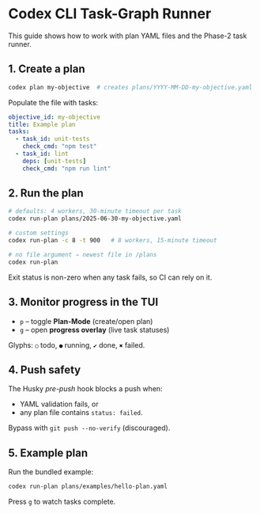 # Codex CLI Task-Graph Runner

This guide shows how to work with plan YAML files and the Phase-2 task runner.

## 1. Create a plan

```bash
codex plan my-objective  # creates plans/YYYY-MM-DD-my-objective.yaml
```

Populate the file with tasks:

```yaml
objective_id: my-objective
title: Example plan
tasks:
  - task_id: unit-tests
    check_cmd: "npm test"
  - task_id: lint
    deps: [unit-tests]
    check_cmd: "npm run lint"
```

## 2. Run the plan

```bash
# defaults: 4 workers, 30-minute timeout per task
codex run-plan plans/2025-06-30-my-objective.yaml

# custom settings
codex run-plan -c 8 -t 900   # 8 workers, 15-minute timeout

# no file argument ⇒ newest file in /plans
codex run-plan
```

Exit status is non-zero when any task fails, so CI can rely on it.

## 3. Monitor progress in the TUI

* `p` – toggle **Plan-Mode** (create/open plan)
* `g` – open **progress overlay** (live task statuses)

Glyphs: `○` todo, `●` running, `✔` done, `✖` failed.

## 4. Push safety

The Husky *pre-push* hook blocks a push when:

* YAML validation fails, or
* any plan file contains `status: failed`.

Bypass with `git push --no-verify` (discouraged).

## 5. Example plan

Run the bundled example:

```bash
codex run-plan plans/examples/hello-plan.yaml
```

Press `g` to watch tasks complete.

